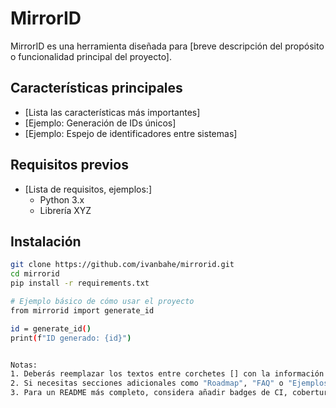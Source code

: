 # MirrorID

MirrorID es una herramienta diseñada para [breve descripción del propósito o funcionalidad principal del proyecto].

## Características principales

- [Lista las características más importantes]
- [Ejemplo: Generación de IDs únicos]
- [Ejemplo: Espejo de identificadores entre sistemas]

## Requisitos previos

- [Lista de requisitos, ejemplos:]
  - Python 3.x
  - Librería XYZ

## Instalación

```bash
git clone https://github.com/ivanbahe/mirrorid.git
cd mirrorid
pip install -r requirements.txt

# Ejemplo básico de cómo usar el proyecto
from mirrorid import generate_id

id = generate_id()
print(f"ID generado: {id}")


Notas:
1. Deberás reemplazar los textos entre corchetes [] con la información real del proyecto
2. Si necesitas secciones adicionales como "Roadmap", "FAQ" o "Ejemplos avanzados", puedes añadirlas
3. Para un README más completo, considera añadir badges de CI, cobertura, versión, etc. si aplican
